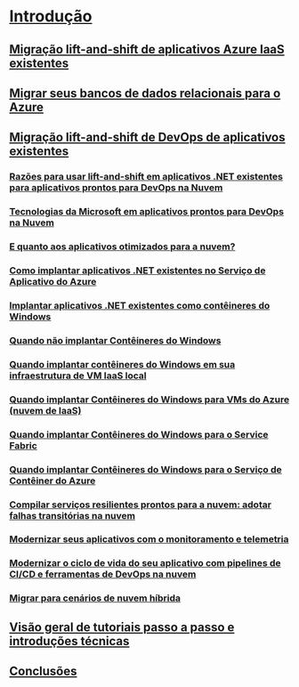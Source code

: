 # [Introdução](index.md)
## [Migração lift-and-shift de aplicativos Azure IaaS existentes](lift-and-shift-existing-apps-azure-iaas.md)
## [Migrar seus bancos de dados relacionais para o Azure](migrate-your-relational-databases-to-azure.md)
## [Migração lift-and-shift de DevOps de aplicativos existentes](./lift-and-shift-existing-apps-devops/index.md)
### [Razões para usar lift-and-shift em aplicativos .NET existentes para aplicativos prontos para DevOps na Nuvem](./lift-and-shift-existing-apps-devops/reasons-to-lift-and-shift-existing-net-apps-to-cloud-devops-ready-applications.md)
### [Tecnologias da Microsoft em aplicativos prontos para DevOps na Nuvem](./lift-and-shift-existing-apps-devops/microsoft-technologies-in-cloud-devops-ready-applications.md)
### [E quanto aos aplicativos otimizados para a nuvem?](./lift-and-shift-existing-apps-devops/what-about-cloud-optimized-applications.md)
### [Como implantar aplicativos .NET existentes no Serviço de Aplicativo do Azure ](./lift-and-shift-existing-apps-devops/how-to-deploy-existing-net-apps-to-azure-app-service.md)
### [Implantar aplicativos .NET existentes como contêineres do Windows](./lift-and-shift-existing-apps-devops/deploy-existing-net-apps-as-windows-containers.md)
### [Quando não implantar Contêineres do Windows](./lift-and-shift-existing-apps-devops/when-not-to-deploy-to-windows-containers.md)
### [Quando implantar contêineres do Windows em sua infraestrutura de VM IaaS local](./lift-and-shift-existing-apps-devops/when-to-deploy-windows-containers-in-your-on-premises-iaas-vm-infrastructure.md)
### [Quando implantar Contêineres do Windows para VMs do Azure (nuvem de IaaS)](./lift-and-shift-existing-apps-devops/when-to-deploy-windows-containers-to-azure-vms-iaas-cloud.md)
### [Quando implantar Contêineres do Windows para o Service Fabric](./lift-and-shift-existing-apps-devops/when-to-deploy-windows-containers-to-service-fabric.md)
### [Quando implantar Contêineres do Windows para o Serviço de Contêiner do Azure](./lift-and-shift-existing-apps-devops/when-to-deploy-windows-containers-to-azure-container-service-kubernetes.md)
### [Compilar serviços resilientes prontos para a nuvem: adotar falhas transitórias na nuvem ](./lift-and-shift-existing-apps-devops/build-resilient-services-ready-for-the-cloud-embrace-transient-failures-in-the-cloud.md)
### [Modernizar seus aplicativos com o monitoramento e telemetria](./lift-and-shift-existing-apps-devops/modernize-your-apps-with-monitoring-and-telemetry.md)
### [Modernizar o ciclo de vida do seu aplicativo com pipelines de CI/CD e ferramentas de DevOps na nuvem](./lift-and-shift-existing-apps-devops/modernize-your-apps-lifecycle-with-ci-cd-pipelines-and-devops-tools-in-the-cloud.md)
### [Migrar para cenários de nuvem híbrida](./lift-and-shift-existing-apps-devops/migrate-to-hybrid-cloud-scenarios.md)
## [Visão geral de tutoriais passo a passo e introduções técnicas](walkthroughs-technical-get-started-overview.md)
## [Conclusões](conclusions.md)
